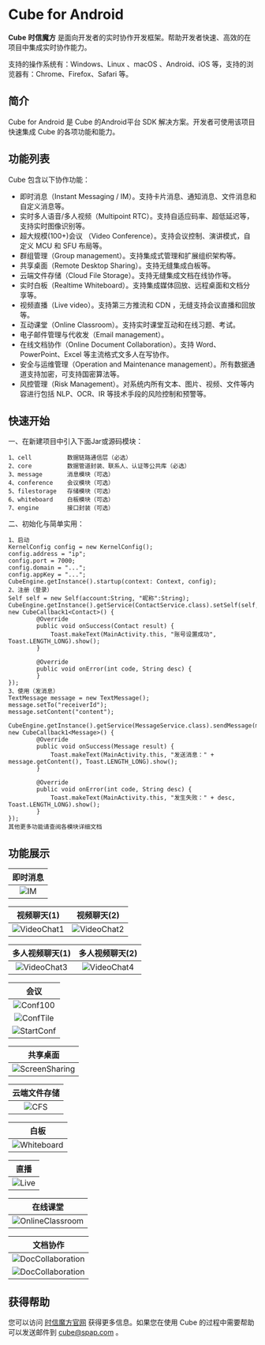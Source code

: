 # Cube for Android

**Cube** **时信魔方** 是面向开发者的实时协作开发框架。帮助开发者快速、高效的在项目中集成实时协作能力。

支持的操作系统有：Windows、Linux 、macOS 、Android、iOS 等，支持的浏览器有：Chrome、Firefox、Safari 等。


## 简介

Cube for Android 是 Cube 的Android平台 SDK 解决方案。开发者可使用该项目快速集成 Cube 的各项功能和能力。

## 功能列表

Cube 包含以下协作功能：

* 即时消息（Instant Messaging / IM）。支持卡片消息、通知消息、文件消息和自定义消息等。
* 实时多人语音/多人视频（Multipoint RTC）。支持自适应码率、超低延迟等，支持实时图像识别等。
* 超大规模(100+)会议 （Video Conference）。支持会议控制、演讲模式，自定义 MCU 和 SFU 布局等。
* 群组管理（Group management）。支持集成式管理和扩展组织架构等。
* 共享桌面（Remote Desktop Sharing）。支持无缝集成白板等。
* 云端文件存储（Cloud File Storage）。支持无缝集成文档在线协作等。
* 实时白板（Realtime Whiteboard）。支持集成媒体回放、远程桌面和文档分享等。
* 视频直播（Live video）。支持第三方推流和 CDN ，无缝支持会议直播和回放等。
* 互动课堂（Online Classroom）。支持实时课堂互动和在线习题、考试。
* 电子邮件管理与代收发（Email management）。
* 在线文档协作（Online Document Collaboration）。支持 Word、PowerPoint、Excel 等主流格式文多人在写协作。
* 安全与运维管理（Operation and Maintenance management）。所有数据通道支持加密，可支持国密算法等。
* 风控管理（Risk Management）。对系统内所有文本、图片、视频、文件等内容进行包括 NLP、OCR、IR 等技术手段的风险控制和预警等。

## 快速开始

一、在新建项目中引入下面Jar或源码模块：
	
	
	1、cell 			数据链路通信层（必选）
	2、core			数据管道封装、联系人、认证等公共库（必选）
	3、message		消息模块（可选）
	4、conference	会议模块（可选）
	5、filestorage	存储模块（可选）
	6、whiteboard	白板模块（可选）
	7、engine		接口封装（可选）

二、初始化与简单实用：

	1、启动
	KernelConfig config = new KernelConfig();
	config.address = "ip";
	config.port = 7000;
	config.domain = "...";
	config.appKey = "...";
	CubeEngine.getInstance().startup(context: Context, config);
	2、注册（登录）
	Self self = new Self(account:String, "昵称":String);
	CubeEngine.getInstance().getService(ContactService.class).setSelf(self, new CubeCallback1<Contact>() {
	        @Override
	        public void onSuccess(Contact result) {
	            Toast.makeText(MainActivity.this, "账号设置成功", Toast.LENGTH_LONG).show();
	        }
	
	        @Override
	        public void onError(int code, String desc) {
	        }
	});
	3、使用（发消息）
	TextMessage message = new TextMessage();
	message.setTo("receiverId");
	message.setContent("content");
	    CubeEngine.getInstance().getService(MessageService.class).sendMessage(message, new CubeCallback1<Message>() {
	        @Override
	        public void onSuccess(Message result) {
	            Toast.makeText(MainActivity.this, "发送消息：" + message.getContent(), Toast.LENGTH_LONG).show();
	        }
	
	        @Override
	        public void onError(int code, String desc) {
	            Toast.makeText(MainActivity.this, "发生失败：" + desc, Toast.LENGTH_LONG).show();
	        }
	});
	其他更多功能请查阅各模块详细文档


## 功能展示

| 即时消息 |
|:----:|
|![IM](https://static.shixincube.com/cube/assets/showcase/im.gif)|

| 视频聊天(1) | 视频聊天(2) |
|:----:|:----:|
|![VideoChat1](https://static.shixincube.com/cube/assets/showcase/videochat_1.gif)|![VideoChat2](https://static.shixincube.com/cube/assets/showcase/videochat_2.gif)|

| 多人视频聊天(1) | 多人视频聊天(2) |
|:----:|:----:|
|![VideoChat3](https://static.shixincube.com/cube/assets/showcase/videochat_3.gif)|![VideoChat4](https://static.shixincube.com/cube/assets/showcase/videochat_4.gif)|

| 会议 |
|:----:|
|![Conf100](https://static.shixincube.com/cube/assets/showcase/screen_conference.jpg)|
|![ConfTile](https://static.shixincube.com/cube/assets/showcase/screen_conference_tile.jpg)|
|![StartConf](https://static.shixincube.com/cube/assets/showcase/start_conference.gif)|

| 共享桌面 |
|:----:|
|![ScreenSharing](https://static.shixincube.com/cube/assets/showcase/screen_sharing.gif)|

| 云端文件存储 |
|:----:|
|![CFS](https://static.shixincube.com/cube/assets/showcase/cloud_file.gif)|

| 白板 |
|:----:|
|![Whiteboard](https://static.shixincube.com/cube/assets/showcase/whiteboard.gif)|

| 直播 |
|:----:|
|![Live](https://static.shixincube.com/cube/assets/showcase/live.gif)|

| 在线课堂 |
|:----:|
|![OnlineClassroom](https://static.shixincube.com/cube/assets/showcase/online_classroom.gif)|

| 文档协作 |
|:----:|
|![DocCollaboration](https://static.shixincube.com/cube/assets/showcase/doc_collaboration_excel.gif)|
|![DocCollaboration](https://static.shixincube.com/cube/assets/showcase/doc_collaboration.gif)|



## 获得帮助

您可以访问 [时信魔方官网](https://www.shixincube.com/) 获得更多信息。如果您在使用 Cube 的过程中需要帮助可以发送邮件到 [cube@spap.com](mailto:cube@spap.com) 。
